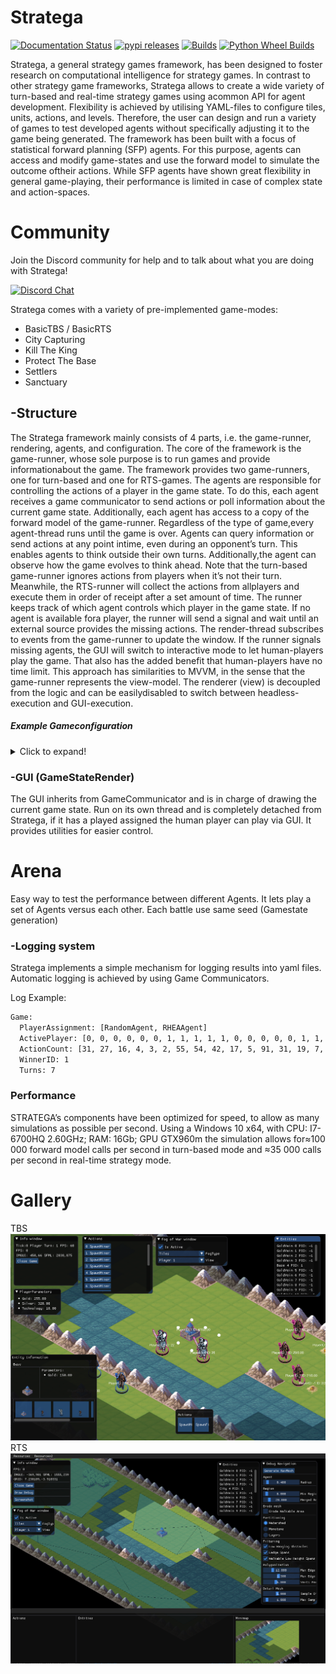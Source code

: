 ﻿# Stratega
[![Documentation Status](https://readthedocs.org/projects/stratega/badge/?version=latest)](https://stratega.readthedocs.io/en/latest/?badge=latest)
[![pypi releases](https://img.shields.io/pypi/v/stratega.svg)](https://pypi.org/project/stratega)
[![Builds](https://github.com/GAIGResearch/Stratega/actions/workflows/ci.yml/badge.svg?branch=feat_pypi)](https://github.com/GAIGResearch/Stratega/actions/workflows/ci.yml)
[![Python Wheel Builds](https://github.com/GAIGResearch/Stratega/actions/workflows/wheels.yml/badge.svg?branch=feat_pypi)](https://github.com/GAIGResearch/Stratega/actions/workflows/wheels.yml)

Stratega, a general strategy games framework, has been designed to foster research on computational intelligence for strategy games. In contrast to other strategy game frameworks, Stratega allows to create a wide variety of turn-based and real-time strategy games using acommon API for agent development. Flexibility is achieved by utilising YAML-files to configure tiles, units, actions, and levels. Therefore, the user can design and run a variety of games to test developed agents without specifically adjusting it to the game being generated. The framework has been built with a focus of statistical forward planning (SFP) agents. For this purpose, agents can access and modify game-states and use the forward model to simulate the outcome oftheir actions. While SFP agents have shown great flexibility in general game-playing, their performance is limited in case of complex state and action-spaces.


# Community
Join the Discord community for help and to talk about what you are doing with Stratega!

[![Discord Chat](https://img.shields.io/discord/783231009738719233.svg)](https://discord.gg/Y2uZZ3TSuT)

Stratega comes with a variety of pre-implemented game-modes:
  - BasicTBS / BasicRTS
  - City Capturing
  - Kill The King
  - Protect The Base
  - Settlers
  - Sanctuary

## -Structure
The Stratega framework mainly consists of 4 parts, i.e. the game-runner, rendering, agents, and configuration. The core of the framework is the game-runner, whose sole purpose is to run games and provide informationabout the game. The framework provides two game-runners, one for turn-based and one for RTS-games. The agents are responsible for controlling the actions of a player in the game state. To do this, each agent receives a game communicator to send actions or poll information about the current game state. Additionally, each agent has access to a copy of the forward model of the game-runner. Regardless of the type of game,every agent-thread runs until the game is over. Agents can query information or send actions at any point intime, even during an opponent’s turn. This enables agents to think outside their own turns. Additionally,the agent can observe how the game evolves to think ahead. Note that the turn-based game-runner ignores actions from players when it’s not their turn. Meanwhile, the RTS-runner will collect the actions from allplayers and execute them in order of receipt after a set amount of time. The runner keeps track of which agent controls which player in the game state. If no agent is available fora player, the runner will send a signal and wait until an external source provides the missing actions. The render-thread subscribes to events from the game-runner to update the window. If the runner signals missing agents, the GUI will switch to interactive mode to let human-players play the game. That also has the added benefit that human-players have no time limit. This approach has similarities to MVVM, in the sense that the game-runner represents the view-model. The renderer (view) is decoupled from the logic and can be easilydisabled to switch between headless-execution and GUI-execution.

##### Example Gameconfiguration

<details>
  <summary>Click to expand!</summary>

```yaml
GameConfig:
    Type: RTS
    ActionTimer: 10s
    RoundLimit: 100
    
Agents:
    - RandomAgent
    - HumanAgent
Tiles:
    Plain:
        Sprite: ../GUI/Assets/Tiles/plain.png
        Symbol: .
        IsWalkable: true
        DefaultTile: true
    Water:
        Sprite: ../GUI/Assets/Tiles/water.png
        Symbol: W
        IsWalkable: false
    Mountain:
        Sprite: ../GUI/Assets/Tiles/rock.png
        Symbol: M
        IsWalkable: false
        BlocksSight: true
    ...
Entities:
    City:
        Sprite: ../GUI/Assets/Entities/castle.png
        Symbol: c
        LineOfSightRange: 5
        Actions: [Spawn]
        CanSpawn: [Worker, Settler]
        Parameters:
            Health: 800
            StorageCapacity: 50

    Barracks:
        Sprite: ../GUI/Assets/Entities/barracks.png
        LineOfSightRange: 3
        Requirements: [Discipline]
        Actions: [Spawn]
        CanSpawn: [Warrior, Archer]
        Cost:
            Prod: 20
        Parameters:
            Health: 500

    Archer:
        Sprite: ../GUI/Assets/Entities/unit3.png
        LineOfSightRange: 3
        Actions: [Move, Attack]
        RequiredTechnology: Archery
        Cost:
            Prod: 15
        Parameters:
            Armor: 15
            Speed: 1
            Range: 6
            WeaponStrength: 15
            ReloadTime: 2
            Morale: 10
            Health: 100
    ...
EntityGroups:
    Units: [Worker, Warrior, Archer, Catapult, Settler]
    Buildings: [City, Barracks, MilitaryAcademy, Foundry, Workshop, Storage]
    Attackable: [City, Barracks, MilitaryAcademy, Foundry, Workshop, Storage, Worker, Warrior, Archer, Catapult, Settler]

Actions:
    # Attack Actions
    Attack:
        Type: EntityAction
        Cooldown: 1
        Target:
            Type: Entity
            ValidTargets: Attackable
            Conditions:
                - "InRange(Source, Target, Source.Range)"
        Effects:
            - "Attack(Target.Health, Source.WeaponStrength)"

    # Move Actions
    Move:
        Type: EntityAction
        Cooldown: 1
        Target:
            Type: Position
            Shape: Circle
            Size: 3
            Conditions:
                - "IsWalkable(Target)"
        Effects:
            - "Move(Source, Target)"

    #Research
    Research:
        Type: PlayerAction
        Cooldown: 0
        Target:
            Type: Technology
            ValidTargets: All
            Conditions:
                - "CanResearch(Source, Target)"
                - "CanAfford(Source, Target)"
        TriggerComplete:
            - "HasElapsedTick(3)"
        OnStart:
            - "PayCost(Source, Target)"
        OnComplete:
            - "Research(Source, Target)"
    ...
TechnologyTrees:
    SingleTree:
        Mining:
            Description: Base technology
            Cost:
                Prod: 5
        Discipline:
            Description: Enables barracks construction.
            Requirements: [Mining]
            Cost:
                Prod: 15
            Time: 2
    ...

ForwardModel:
    WinCondition:
        Type: UnitAlive
        Unit: City

    Trigger:
        - OnTick:
            ValidTargets: City
            Conditions:
                - "IsPlayerEntity(Source)"
            Effects:
                - "ModifyResource(Source.Player.Prod, 1)"
        - OnTick:
            ValidTargets: Workshop
            Conditions:
                - "IsPlayerEntity(Source)"
        ...
```
</details>

### -GUI (GameStateRender)
The GUI inherits from GameCommunicator and is in charge of drawing the current game state.
Run on its own thread and is completely detached from Stratega, if it has a played assigned the human player can play via GUI.
It provides utilities for easier control.


 
# Arena
 Easy way to test the performance between different Agents. It lets play a set of Agents versus each other.
Each battle use same seed (Gamestate generation)


### -Logging system
Stratega implements a simple mechanism for logging results into yaml files. Automatic logging is achieved by using Game Communicators.

Log Example:
```sh
Game:
  PlayerAssignment: [RandomAgent, RHEAAgent]
  ActivePlayer: [0, 0, 0, 0, 0, 0, 1, 1, 1, 1, 1, 0, 0, 0, 0, 0, 1, 1, 1, 1, 1, 1, 0, 0, 0, 0, 0, 0, 0, 1, 1, 1, 0, 0, 0, 0, 0, 1, 1, 0, 0, 0, 1, 1, 1, 1, 1, 1, 1, 1, 1, 1, 0, 0, 0, 0, 0, 0, 1, 1, 1, 1, 1, 1, 1, 1, 1, 1, 0, 0, 1, 1, 1, 1, 1, 1, 1, 1]
  ActionCount: [31, 27, 16, 4, 3, 2, 55, 54, 42, 17, 5, 91, 31, 19, 7, 6, 72, 29, 17, 6, 2, 1, 88, 31, 27, 26, 13, 2, 1, 70, 30, 18, 91, 30, 26, 16, 4, 75, 31, 28, 17, 16, 71, 59, 19, 7, 4, 3, 2, 2, 2, 1, 28, 18, 7, 6, 3, 1, 74, 31, 30, 28, 16, 14, 14, 14, 13, 1, 16, 6, 85, 30, 29, 17, 6, 5, 5, 2]
  WinnerID: 1
  Turns: 7
```
 
### Performance
STRATEGA’s components have been optimized for speed, to allow as many simulations as possible per second. Using a Windows 10 x64, with CPU: I7-6700HQ 2.60GHz; RAM: 16Gb; GPU GTX960m the simulation allows for≈100 000 forward model calls per second in turn-based mode and ≈35 000 calls per second in real-time strategy mode.

# Gallery
TBS
![TBS](/images/tbsScreenshot.png)
RTS
![RTS](/images/rtsScreenshot.png)
